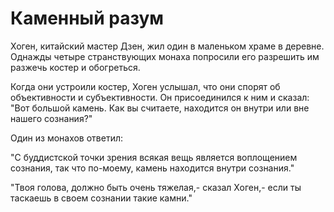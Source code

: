 # Каменный разум

Хоген, китайский мастер Дзен, жил один в маленьком храме в деревне. Однажды четыре странствующих монаха попросили его разрешить им разжечь костер и обогреться.

Когда они устроили костер, Хоген услышал, что они спорят об объективности и субъективности. Он присоединился к ним и сказал: "Вот большой камень. Как вы считаете, находится он внутри или вне нашего сознания?"

Один из монахов ответил:

"С буддистской точки зрения всякая вещь является воплощением сознания, так что по-моему, камень находится внутри сознания."

"Твоя голова, должно быть очень тяжелая,- сказал Хоген,- если ты таскаешь в своем сознании такие камни."
